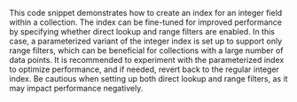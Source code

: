 This code snippet demonstrates how to create an index for an integer field within a collection. The index can be fine-tuned for improved performance by specifying whether direct lookup and range filters are enabled. In this case, a parameterized variant of the integer index is set up to support only range filters, which can be beneficial for collections with a large number of data points. It is recommended to experiment with the parameterized index to optimize performance, and if needed, revert back to the regular integer index. Be cautious when setting up both direct lookup and range filters, as it may impact performance negatively.